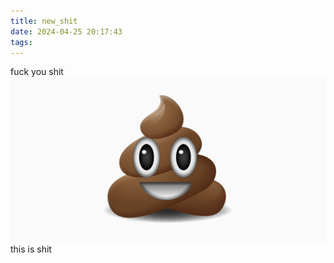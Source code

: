 ```yaml
---
title: new_shit
date: 2024-04-25 20:17:43
tags:
---
```


fuck you shit 
![shit](./new-shit/poop_emoji.jpg)
this is shit
